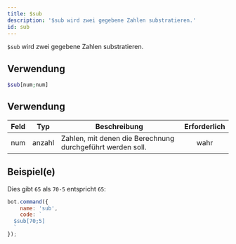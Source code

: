 ```yaml
---
title: $sub
description: '$sub wird zwei gegebene Zahlen substratieren.'
id: sub
---
```


`$sub` wird zwei gegebene Zahlen substratieren.

## Verwendung

```php
$sub[num;num]
```

## Verwendung

| Feld | Typ    | Beschreibung                                               | Erforderlich |
| ---- | ------ | ---------------------------------------------------------- |:------------:|
| num  | anzahl | Zahlen, mit denen die Berechnung durchgeführt werden soll. |     wahr     |

## Beispiel(e)

Dies gibt `65` als `70-5` entspricht `65`:

```javascript
bot.command({
    name: 'sub',
    code: `
  $sub[70;5]
  `
});
```